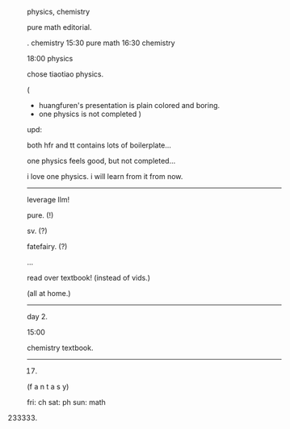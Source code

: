 <!-- school -->

physics, chemistry

pure math editorial.

. chemistry
15:30 pure math
16:30 chemistry
<!-- 16:30 chemistry -->
18:00 physics

chose tiaotiao physics.

(
- huangfuren's presentation is plain colored and boring.
- one physics is not completed
)

upd:

both hfr and tt contains lots of boilerplate...

one physics feels good, but not completed...

i love one physics. i will learn from it from now.

---

leverage llm!

pure. (!)

sv. (?)

fatefairy. (?)

...

<!-- riichi. -->

read over textbook! (instead of vids.)

(all at home.)

---

day 2.

15:00

chemistry textbook.

---

17.

(f a n t a s y)

fri: ch
sat: ph
sun: math

233333.


